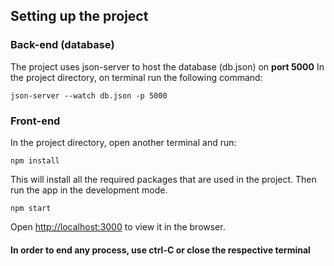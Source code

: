 ## Setting up the project

### Back-end (database)

The project uses json-server to host the database (db.json) on **port 5000**
In the project directory, on terminal run the following command:

```
json-server --watch db.json -p 5000
```

### Front-end

In the project directory, open another terminal and run:

```
npm install
```

This will install all the required packages that are used in the project.
Then run the app in the development mode.<br />

```
npm start
```

Open [http://localhost:3000](http://localhost:3000) to view it in the browser.

#### In order to end any process, use ctrl-C or close the respective terminal
